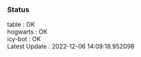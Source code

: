 ### Status


table : OK  
hogwarts : OK  
icy-bot : OK  
Latest Update : 2022-12-06 14:09:18.952098
